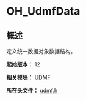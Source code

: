 # OH_UdmfData
<!--Kit: ArkData-->
<!--Subsystem: DistributedDataManager-->
<!--Owner: @jcwen-->
<!--SE: @junathuawei1; @zph000-->
<!--TSE: @lj_liujing; @yippo; @logic42-->

## 概述

定义统一数据对象数据结构。

**起始版本：** 12

**相关模块：** [UDMF](capi-udmf.md)

**所在头文件：** [udmf.h](capi-udmf-h.md)

